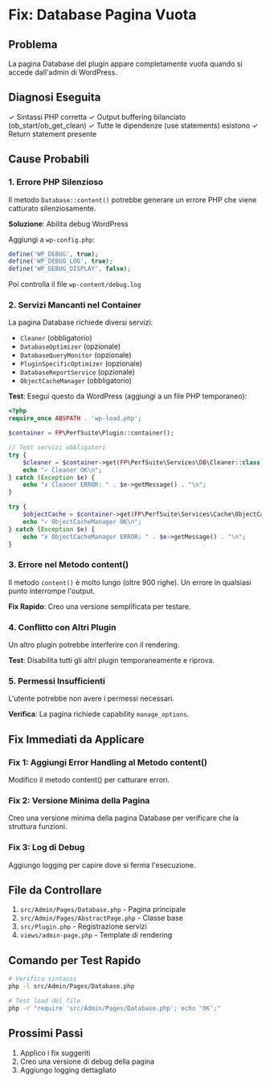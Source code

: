 # Fix: Database Pagina Vuota

## Problema
La pagina Database del plugin appare completamente vuota quando si accede dall'admin di WordPress.

## Diagnosi Eseguita
✓ Sintassi PHP corretta
✓ Output buffering bilanciato (ob_start/ob_get_clean)
✓ Tutte le dipendenze (use statements) esistono
✓ Return statement presente

## Cause Probabili

### 1. Errore PHP Silenzioso
Il metodo `Database::content()` potrebbe generare un errore PHP che viene catturato silenziosamente.

**Soluzione**: Abilita debug WordPress

Aggiungi a `wp-config.php`:
```php
define('WP_DEBUG', true);
define('WP_DEBUG_LOG', true);
define('WP_DEBUG_DISPLAY', false);
```

Poi controlla il file `wp-content/debug.log`

### 2. Servizi Mancanti nel Container
La pagina Database richiede diversi servizi:
- `Cleaner` (obbligatorio)
- `DatabaseOptimizer` (opzionale)
- `DatabaseQueryMonitor` (opzionale)  
- `PluginSpecificOptimizer` (opzionale)
- `DatabaseReportService` (opzionale)
- `ObjectCacheManager` (obbligatorio)

**Test**: Esegui questo da WordPress (aggiungi a un file PHP temporaneo):

```php
<?php
require_once ABSPATH . 'wp-load.php';

$container = FP\PerfSuite\Plugin::container();

// Test servizi obbligatori
try {
    $cleaner = $container->get(FP\PerfSuite\Services\DB\Cleaner::class);
    echo "✓ Cleaner OK\n";
} catch (Exception $e) {
    echo "✗ Cleaner ERROR: " . $e->getMessage() . "\n";
}

try {
    $objectCache = $container->get(FP\PerfSuite\Services\Cache\ObjectCacheManager::class);
    echo "✓ ObjectCacheManager OK\n";
} catch (Exception $e) {
    echo "✗ ObjectCacheManager ERROR: " . $e->getMessage() . "\n";
}
```

### 3. Errore nel Metodo content()
Il metodo `content()` è molto lungo (oltre 900 righe). Un errore in qualsiasi punto interrompe l'output.

**Fix Rapido**: Creo una versione semplificata per testare.

### 4. Conflitto con Altri Plugin
Un altro plugin potrebbe interferire con il rendering.

**Test**: Disabilita tutti gli altri plugin temporaneamente e riprova.

### 5. Permessi Insufficienti
L'utente potrebbe non avere i permessi necessari.

**Verifica**: La pagina richiede capability `manage_options`.

## Fix Immediati da Applicare

### Fix 1: Aggiungi Error Handling al Metodo content()
Modifico il metodo content() per catturare errori.

### Fix 2: Versione Minima della Pagina
Creo una versione minima della pagina Database per verificare che la struttura funzioni.

### Fix 3: Log di Debug
Aggiungo logging per capire dove si ferma l'esecuzione.

## File da Controllare
1. `src/Admin/Pages/Database.php` - Pagina principale
2. `src/Admin/Pages/AbstractPage.php` - Classe base
3. `src/Plugin.php` - Registrazione servizi
4. `views/admin-page.php` - Template di rendering

## Comando per Test Rapido
```bash
# Verifica sintassi
php -l src/Admin/Pages/Database.php

# Test load del file
php -r "require 'src/Admin/Pages/Database.php'; echo 'OK';"
```

## Prossimi Passi
1. Applico i fix suggeriti
2. Creo una versione di debug della pagina
3. Aggiungo logging dettagliato

